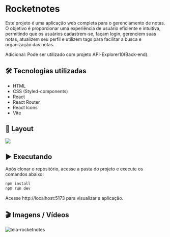 # Rocketnotes
Este projeto é uma aplicação web completa para o gerenciamento de notas. O objetivo é proporcionar uma experiência de usuário eficiente e intuitiva, 
permitindo que os usuários cadastrem-se, façam login, gerenciem suas notas, atualizem seu perfil e utilizem tags para facilitar a busca e organização das notas.

Adicional: Pode ser utilizado com projeto API-Explorer10(Back-end).

## 🛠️ Tecnologias utilizadas
- HTML
- CSS (Styled-components)
- React
- React Router
- React Icons
- Vite

## 🚧 Layout

<a href="https://www.figma.com/file/hbBzycZDR4WGSVWyK5aOqV/RocketNotes?node-id=0%3A1" target="_blank">
<img src="https://user-images.githubusercontent.com/71772559/178192253-4fe4757c-de57-4878-a38c-a483c25670b1.png" />
</a>

## ▶️ Executando

Após clonar o repositório, acesse a pasta do projeto e execute os comandos abaixo:

```sh
npm install
npm run dev
```

Acesse http://localhost:5173 para visualizar a aplicação.

## 🎬 Imagens / Vídeos

![tela-rocketnotes](https://github.com/Mctks2/rocketnotes/assets/62295808/5f31500c-8fb1-4627-943a-9ace0fbc6cf2)




